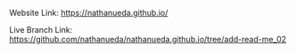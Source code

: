 Website Link: https://nathanueda.github.io/

Live Branch Link: https://github.com/nathanueda/nathanueda.github.io/tree/add-read-me_02
